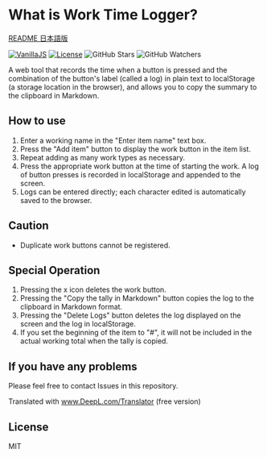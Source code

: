 # What is Work Time Logger?

[README 日本語版](./README_ja.md)

[![VanillaJS](https://img.shields.io/badge/Framework-VanillaJS-blue.svg)](http://vanilla-js.com/)
[![License](https://img.shields.io/github/license/hidao80/WorkTimeLogger)](/LICENSE)
![GitHub Stars](https://img.shields.io/github/stars/hidao80/WorkTimeLogger?style=social)
![GitHub Watchers](https://img.shields.io/github/watchers/hidao80/WorkTimeLogger?style=social)

A web tool that records the time when a button is pressed and the combination of the button's label (called a log) in plain text to localStorage (a storage location in the browser), and allows you to copy the summary to the clipboard in Markdown.

## How to use
1. Enter a working name in the "Enter item name" text box.
2. Press the "Add item" button to display the work button in the item list.
3. Repeat adding as many work types as necessary.
4. Press the appropriate work button at the time of starting the work.
A log of button presses is recorded in localStorage and appended to the screen.
5. Logs can be entered directly; each character edited is automatically saved to the browser.

## Caution
- Duplicate work buttons cannot be registered.

## Special Operation
1. Pressing the x icon deletes the work button.
2. Pressing the "Copy the tally in Markdown" button copies the log to the clipboard in Markdown format.
3. Pressing the "Delete Logs" button deletes the log displayed on the screen and the log in localStorage.
4. If you set the beginning of the item to "#", it will not be included in the actual working total when the tally is copied.

## If you have any problems
Please feel free to contact Issues in this repository.

Translated with www.DeepL.com/Translator (free version)

## License

MIT
